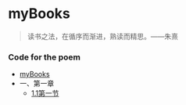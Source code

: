 # myBooks

> 读书之法，在循序而渐进，熟读而精思。——朱熹

### Code for the poem
* [myBooks](README.md)
* 一、第一章
  * [1.1第一节](yi-di-yi-zhang/1.1-di-yi-jie.md)






